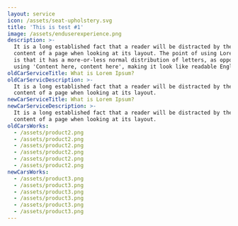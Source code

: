 ```yaml
---
layout: service
icon: /assets/seat-upholstery.svg
title: 'This is test #1'
image: /assets/enduserexperience.png
description: >-
  It is a long established fact that a reader will be distracted by the readable
  content of a page when looking at its layout. The point of using Lorem Ipsum
  is that it has a more-or-less normal distribution of letters, as opposed to
  using 'Content here, content here', making it look like readable English.
oldCarServiceTitle: What is Lorem Ipsum?
oldCarServicDescription: >-
  It is a long established fact that a reader will be distracted by the readable
  content of a page when looking at its layout.
newCarServiceTitle: What is Lorem Ipsum?
newCarServiceDescription: >-
  It is a long established fact that a reader will be distracted by the readable
  content of a page when looking at its layout.
oldCarsWorks:
  - /assets/product2.png
  - /assets/product2.png
  - /assets/product2.png
  - /assets/product2.png
  - /assets/product2.png
  - /assets/product2.png
newCarsWorks:
  - /assets/product3.png
  - /assets/product3.png
  - /assets/product3.png
  - /assets/product3.png
  - /assets/product3.png
  - /assets/product3.png
---
```


